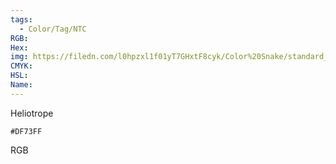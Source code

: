 ```yaml
---
tags:
  - Color/Tag/NTC
RGB:
Hex:
img: https://filedn.com/l0hpzxl1f01yT7GHxtF8cyk/Color%20Snake/standard_csv_to_svg/%23/DF73FF.svg
CMYK:
HSL:
Name:
---
```

Heliotrope
```palette
#DF73FF
```
RGB
